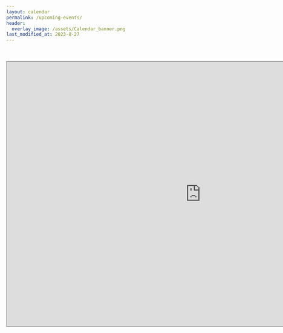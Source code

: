 ```yaml
---
layout: calendar
permalink: /upcoming-events/
header:
  overlay_image: /assets/Calendar_banner.png
last_modified_at: 2023-8-27
---
```

<br>
<br>
<iframe src="https://outlook.office365.com/owa/calendar/43e88d0f5a86425ab53d9f7eba9801cf@usu.edu/1d9b6eedc1f04440bacec06e74222cb43204620194208656066/calendar.html" style="border:solid 1px #777" width="1025" height="700" frameborder="0" scrolling="no"></iframe>
